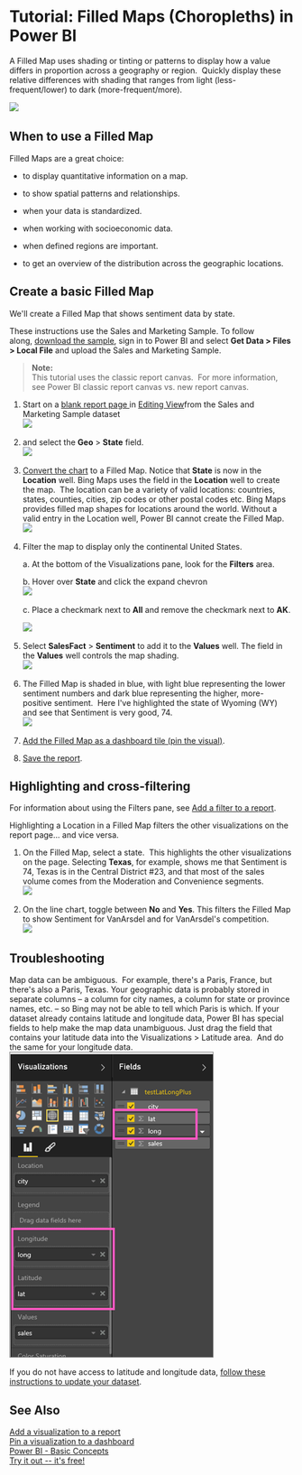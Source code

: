 ﻿<properties 
   pageTitle="Tutorial: Filled Maps (Choropleths) in Power BI"
   description="Tutorial: Filled Maps (Choropleths) in Power BI"
   services="powerbi" 
   documentationCenter="" 
   authors="jastru" 
   manager="mblythe" 
   editor=""
   tags=""/>
 
<tags
   ms.service="powerbi"
   ms.devlang="NA"
   ms.topic="article"
   ms.tgt_pltfrm="NA"
   ms.workload="powerbi"
   ms.date="10/15/2015"
   ms.author="jastru"/>

# Tutorial: Filled Maps (Choropleths) in Power BI  

A Filled Map uses shading or tinting or patterns to display how a value differs in proportion across a geography or region.  Quickly display these relative differences with shading that ranges from light (less-frequent/lower) to dark (more-frequent/more).    

![](https://i.embed.ly/1/image?url=https%3A%2F%2Fs3.amazonaws.com%2Fuploads.uservoice.com%2Fassets%2F084%2F205%2F591%2Foriginal%2Fdataset.png%3FAWSAccessKeyId%3D14D6VH0N6B73PJ6VE382%26Expires%3D1505573054%26Signature%3DWTIPAIy174MmMLc96OYLtpcFrOk%253D&key=afea23f29e5a4f63bd166897e3dc72df)

## When to use a Filled Map  
Filled Maps are a great choice:

-   to display quantitative information on a map.

-   to show spatial patterns and relationships.

-   when your data is standardized.

-   when working with socioeconomic data.

-   when defined regions are important.

-   to get an overview of the distribution across the geographic locations.

## Create a basic Filled Map  
We'll create a Filled Map that shows sentiment data by state.

These instructions use the Sales and Marketing Sample. To follow along, [download the sample](http://support.powerbi.com/knowledgebase/articles/514904), sign in to Power BI and select **Get Data \> Files \> Local File** ﻿and upload the Sales and Marketing Sample.

>**Note:**  
>This tutorial uses the classic report canvas.  For more information, see Power BI classic report canvas vs. new report canvas.

1.  Start on a [blank report page ](http://support.powerbi.com/knowledgebase/articles/474804)in [Editing View](http://support.powerbi.com/knowledgebase/articles/443094)from the Sales and Marketing Sample dataset  
![](https://i.embed.ly/1/image?url=https%3A%2F%2Fs3.amazonaws.com%2Fuploads.uservoice.com%2Fassets%2F084%2F203%2F905%2Foriginal%2Fdataset.png%3FAWSAccessKeyId%3D14D6VH0N6B73PJ6VE382%26Expires%3D1505573054%26Signature%3DVGMr4eDDO4QPkTDvczVjPJpZTx4%253D&key=afea23f29e5a4f63bd166897e3dc72df)

2.  and select the **Geo** \> **State** field.    
![](https://i.embed.ly/1/image?url=https%3A%2F%2Fs3.amazonaws.com%2Fuploads.uservoice.com%2Fassets%2F084%2F203%2F950%2Foriginal%2Fdataset.png%3FAWSAccessKeyId%3D14D6VH0N6B73PJ6VE382%26Expires%3D1505573054%26Signature%3DLk38ZCrWnIrP5gFqk%252FDc6Gg0%252Bfo%253D&key=afea23f29e5a4f63bd166897e3dc72df)

3.  [Convert the chart](http://support.powerbi.com/knowledgebase/articles/444663) to a Filled Map. Notice that **State** is now in the **Location** well. Bing Maps uses the field in the **Location** well to create the map.  The location can be a variety of valid locations: countries, states, counties, cities, zip codes or other postal codes etc. Bing Maps provides filled map shapes for locations around the world. Without a valid entry in the Location well, Power BI cannot create the Filled Map.  
![](https://i.embed.ly/1/image?url=https%3A%2F%2Fs3.amazonaws.com%2Fuploads.uservoice.com%2Fassets%2F084%2F204%2F109%2Foriginal%2Fdataset.png%3FAWSAccessKeyId%3D14D6VH0N6B73PJ6VE382%26Expires%3D1505573054%26Signature%3DJFnxS438zpeKwalAwipAbJ5%252BGaE%253D&key=afea23f29e5a4f63bd166897e3dc72df)

4.  Filter the map to display only the continental United States.

	a.  At the bottom of the Visualizations pane, look for the **Filters** area.

	b.  Hover over **State** and click the expand chevron  
    ![](https://i.embed.ly/1/image?url=https%3A%2F%2Fs3.amazonaws.com%2Fuploads.uservoice.com%2Fassets%2F084%2F204%2F220%2Foriginal%2Fdataset.png%3FAWSAccessKeyId%3D14D6VH0N6B73PJ6VE382%26Expires%3D1505573054%26Signature%3DCvg0ODqyzC%252BktTEsY95xOpXHB88%253D&key=afea23f29e5a4f63bd166897e3dc72df)

	c.  Place a checkmark next to **All** and remove the checkmark next to **AK**.

    ![](https://i.embed.ly/1/image?url=https%3A%2F%2Fs3.amazonaws.com%2Fuploads.uservoice.com%2Fassets%2F084%2F204%2F238%2Foriginal%2Fdataset.png%3FAWSAccessKeyId%3D14D6VH0N6B73PJ6VE382%26Expires%3D1505573054%26Signature%3DHIHblMQE%252FGIN3bz67%252FsIXLwM0gQ%253D&key=afea23f29e5a4f63bd166897e3dc72df)

5.  Select **SalesFact** \> **Sentiment** to add it to the **Values** well. The field in the **Values** well controls the map shading.  
![](https://i.embed.ly/1/image?url=https%3A%2F%2Fs3.amazonaws.com%2Fuploads.uservoice.com%2Fassets%2F084%2F204%2F286%2Foriginal%2Fdataset.png%3FAWSAccessKeyId%3D14D6VH0N6B73PJ6VE382%26Expires%3D1505573054%26Signature%3DgmDaMBM5g7rnhjNiSAOoOpmseyE%253D&key=afea23f29e5a4f63bd166897e3dc72df)

6.  The Filled Map is shaded in blue, with light blue representing the lower sentiment numbers and dark blue representing the higher, more-positive sentiment.  Here I've highlighted the state of Wyoming (WY) and see that Sentiment is very good, 74.  
![](https://i.embed.ly/1/image?url=https%3A%2F%2Fs3.amazonaws.com%2Fuploads.uservoice.com%2Fassets%2F084%2F204%2F349%2Foriginal%2Fdataset.png%3FAWSAccessKeyId%3D14D6VH0N6B73PJ6VE382%26Expires%3D1505573054%26Signature%3DvsRNhjZMgAHKEnRz7huallGxk5I%253D&key=afea23f29e5a4f63bd166897e3dc72df)

7.  [Add the Filled Map as a dashboard tile (pin the visual)](http://support.powerbi.com/knowledgebase/articles/425669). 

8.  [Save the report](http://support.powerbi.com/knowledgebase/articles/444112).

## Highlighting and cross-filtering  
For information about using the Filters pane, see [Add a filter to a report](https://support.powerbi.com/knowledgebase/articles/464704-add-a-filter-to-a-report).

Highlighting a Location in a Filled Map filters the other visualizations on the report page... and vice versa.

1.  On the Filled Map, select a state.  This highlights the other visualizations on the page. Selecting **Texas**, for example, shows me that Sentiment is 74, Texas is in the Central District \#23, and that most of the sales volume comes from the Moderation and Convenience segments.   
    ![](https://i.embed.ly/1/image?url=https%3A%2F%2Fs3.amazonaws.com%2Fuploads.uservoice.com%2Fassets%2F084%2F204%2F562%2Foriginal%2Fdataset.png%3FAWSAccessKeyId%3D14D6VH0N6B73PJ6VE382%26Expires%3D1505573054%26Signature%3DekIH41aKx6dO3SW81lsYyTp%252BAcE%253D&key=afea23f29e5a4f63bd166897e3dc72df)

2.  On the line chart, toggle between **No** and **Yes**. This filters the Filled Map to show Sentiment for VanArsdel and for VanArsdel's competition.  
    ![](https://i.embed.ly/1/image?url=https%3A%2F%2Fs3.amazonaws.com%2Fuploads.uservoice.com%2Fassets%2F084%2F205%2F510%2Foriginal%2Flegend%2520toggle.gif%3FAWSAccessKeyId%3D14D6VH0N6B73PJ6VE382%26Expires%3D1505573054%26Signature%3DavVUsz2Grn5Kz5182jDaCIWf%252FMs%253D&key=afea23f29e5a4f63bd166897e3dc72df)

## Troubleshooting  
Map data can be ambiguous.  For example, there's a Paris, France, but there's also a Paris, Texas. Your geographic data is probably stored in separate columns – a column for city names, a column for state or province names, etc. – so Bing may not be able to tell which Paris is which. If your dataset already contains latitude and longitude data, Power BI has special fields to help make the map data unambiguous. Just drag the field that contains your latitude data into the Visualizations \> Latitude area.  And do the same for your longitude data.  
![](media/powerbi-service-tutorial-filled-maps-choropleths/PBI_Latitude.png) 

If you do not have access to latitude and longitude data, [follow these instructions to update your dataset](https://support.office.com/article/Maps-in-Power-View-8A9B2AF3-A055-4131-A327-85CC835271F7).

## See Also  
 [Add a visualization to a report](https://powerbi.uservoice.com/knowledgebase/articles/441777)  
 [Pin a visualization to a dashboard](http://support.powerbi.com/knowledgebase/articles/430323)  
 [Power BI - Basic Concepts](http://support.powerbi.com/knowledgebase/articles/487029)  
[Try it out -- it's free!](https://powerbi.com/)  
